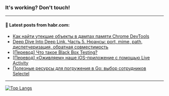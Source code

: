 ### It's working? Don't touch!

---
<!--
#### 🛠️ Technical stack:

![C++](https://img.shields.io/badge/C++-informational?logo=c%2B%2B&style=flat&logoColor=white&color=9C033A)
![Java](https://img.shields.io/badge/Java-informational?logo=java&style=flat&logoColor=white&color=007396)
![Kotlin](https://img.shields.io/badge/Kotlin-informational?logo=Kotlin&style=flat&logoColor=white&color=0095D5)
![JS](https://img.shields.io/badge/JS-informational?logo=javaScript&style=flat&logoColor=black&color=F7Df1E) <br>
![HTML5](https://img.shields.io/badge/HTML5-informational?logo=html5&style=flat&logoColor=white&color=E34F26)
![CSS3](https://img.shields.io/badge/CSS3-informational?logo=css3&style=flat&logoColor=white&color=157286)
![Sass](https://img.shields.io/badge/Saas-informational?logo=sass&style=flat&logoColor=white&color=hotpink)
![PHP](https://img.shields.io/badge/PHP-informational?logo=php&style=flat&logoColor=white&color=777BB4) <br>
![WebPAck](https://img.shields.io/badge/WebPack-informational?logo=webPack&style=flat&logoColor=white&color=FF6F00)
![Bootstrap](https://img.shields.io/badge/Bootstrap-informational?logo=Bootstrap&style=flat&logoColor=white&color=7952B3)
![MySQL](https://img.shields.io/badge/MySQL-informational?logo=MySQL&style=flat&logoColor=white&color=00f) <br>
![NodeJS](https://img.shields.io/badge/NodeJS-informational?logo=node.js&style=flat&logoColor=white&color=43853D)
![Spring](https://img.shields.io/badge/Spring-informational?logo=Spring&style=flat&logoColor=white&color=0A9EDC)
![Angular](https://img.shields.io/badge/Vue-informational?logo=vue.js&style=flat&logoColor=white&color=red)
![Git](https://img.shields.io/badge/Git-informational?logo=git&style=flat&logoColor=white&color=darkorange)

___
-->

#### 💬 Latest posts from habr.com:

<!-- BLOG-POST-LIST:START -->
- [Как найти утекшие объекты в дампах памяти Chrome DevTools](https://habr.com/ru/post/701150/?utm_source=habrahabr&utm_medium=rss&utm_campaign=701150)
- [Deep Dive Into Deep Link. Часть 5. Нюансы: port, mime, path, диспетчеризация, обратная совместимость](https://habr.com/ru/post/701148/?utm_source=habrahabr&utm_medium=rss&utm_campaign=701148)
- [[Перевод] Что такое Black Box Testing?](https://habr.com/ru/post/700858/?utm_source=habrahabr&utm_medium=rss&utm_campaign=700858)
- [[Перевод] «Оживляем» наше iOS-приложение с помощью Live Activity](https://habr.com/ru/post/701104/?utm_source=habrahabr&utm_medium=rss&utm_campaign=701104)
- [Полезные ресурсы для погружения в Go: выбор сотрудников Selectel](https://habr.com/ru/post/700996/?utm_source=habrahabr&utm_medium=rss&utm_campaign=700996)
<!-- BLOG-POST-LIST:END -->

---

[![Top Langs](https://github-readme-stats.vercel.app/api/top-langs/?username=zloylis&layout=compact&hide_border=true&theme=dracula)](https://github.com/zloylis)
